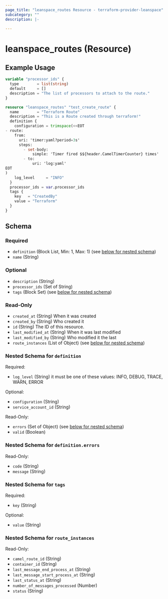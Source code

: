 ```yaml
---
page_title: "leanspace_routes Resource - terraform-provider-leanspace"
subcategory: ""
description: |-
  
---
```


# leanspace_routes (Resource)



## Example Usage

```terraform
variable "processor_ids" {
  type        = list(string)
  default     = []
  description = "The list of processors to attach to the route."
}

resource "leanspace_routes" "test_create_route" {
  name        = "Terraform Route"
  description = "This is a Route created through terraform!"
  definition {
    configuration = trimspace(<<EOT
- route:
    from:
      uri: 'timer:yaml?period=3s'
      steps:
        - set-body:
            simple: 'Timer fired $${header.CamelTimerCounter} times'
        - to:
            uri: 'log:yaml'
EOT
)
    log_level     = "INFO"
  }
  processor_ids = var.processor_ids
  tags {
    key   = "CreatedBy"
    value = "Terraform"
  }
}
```

<!-- schema generated by tfplugindocs -->
## Schema

### Required

- `definition` (Block List, Min: 1, Max: 1) (see [below for nested schema](#nestedblock--definition))
- `name` (String)

### Optional

- `description` (String)
- `processor_ids` (Set of String)
- `tags` (Block Set) (see [below for nested schema](#nestedblock--tags))

### Read-Only

- `created_at` (String) When it was created
- `created_by` (String) Who created it
- `id` (String) The ID of this resource.
- `last_modified_at` (String) When it was last modified
- `last_modified_by` (String) Who modified it the last
- `route_instances` (List of Object) (see [below for nested schema](#nestedatt--route_instances))

<a id="nestedblock--definition"></a>
### Nested Schema for `definition`

Required:

- `log_level` (String) it must be one of these values: INFO, DEBUG, TRACE, WARN, ERROR

Optional:

- `configuration` (String)
- `service_account_id` (String)

Read-Only:

- `errors` (Set of Object) (see [below for nested schema](#nestedatt--definition--errors))
- `valid` (Boolean)

<a id="nestedatt--definition--errors"></a>
### Nested Schema for `definition.errors`

Read-Only:

- `code` (String)
- `message` (String)



<a id="nestedblock--tags"></a>
### Nested Schema for `tags`

Required:

- `key` (String)

Optional:

- `value` (String)


<a id="nestedatt--route_instances"></a>
### Nested Schema for `route_instances`

Read-Only:

- `camel_route_id` (String)
- `container_id` (String)
- `last_message_end_process_at` (String)
- `last_message_start_process_at` (String)
- `last_status_at` (String)
- `number_of_messages_processed` (Number)
- `status` (String)
